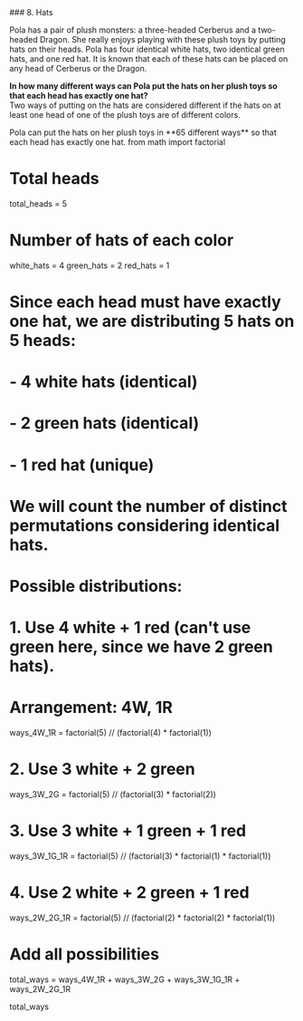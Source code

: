 <USER>
### 8. Hats

Pola has a pair of plush monsters: a three-headed Cerberus and a two-headed Dragon. She really enjoys playing with these plush toys by putting hats on their heads. Pola has four identical white hats, two identical green hats, and one red hat. It is known that each of these hats can be placed on any head of Cerberus or the Dragon.

**In how many different ways can Pola put the hats on her plush toys so that each head has exactly one hat?**  
Two ways of putting on the hats are considered different if the hats on at least one head of one of the plush toys are of different colors.

<ASSISTANT>
Pola can put the hats on her plush toys in **65 different ways** so that each head has exactly one hat.

<WRITTEN AND EXECUTED CODE>
from math import factorial

# Total heads
total_heads = 5

# Number of hats of each color
white_hats = 4
green_hats = 2
red_hats = 1

# Since each head must have exactly one hat, we are distributing 5 hats on 5 heads:
# - 4 white hats (identical)
# - 2 green hats (identical)
# - 1 red hat (unique)

# We will count the number of distinct permutations considering identical hats.

# Possible distributions:
# 1. Use 4 white + 1 red (can't use green here, since we have 2 green hats).
#    Arrangement: 4W, 1R
ways_4W_1R = factorial(5) // (factorial(4) * factorial(1))

# 2. Use 3 white + 2 green
ways_3W_2G = factorial(5) // (factorial(3) * factorial(2))

# 3. Use 3 white + 1 green + 1 red
ways_3W_1G_1R = factorial(5) // (factorial(3) * factorial(1) * factorial(1))

# 4. Use 2 white + 2 green + 1 red
ways_2W_2G_1R = factorial(5) // (factorial(2) * factorial(2) * factorial(1))

# Add all possibilities
total_ways = ways_4W_1R + ways_3W_2G + ways_3W_1G_1R + ways_2W_2G_1R

total_ways
